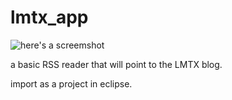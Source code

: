 lmtx_app
========
![here's a screemshot](http://i.imgur.com/2CtdTeB.png)

a basic RSS reader that will point to the LMTX blog.

import as a project in eclipse.
